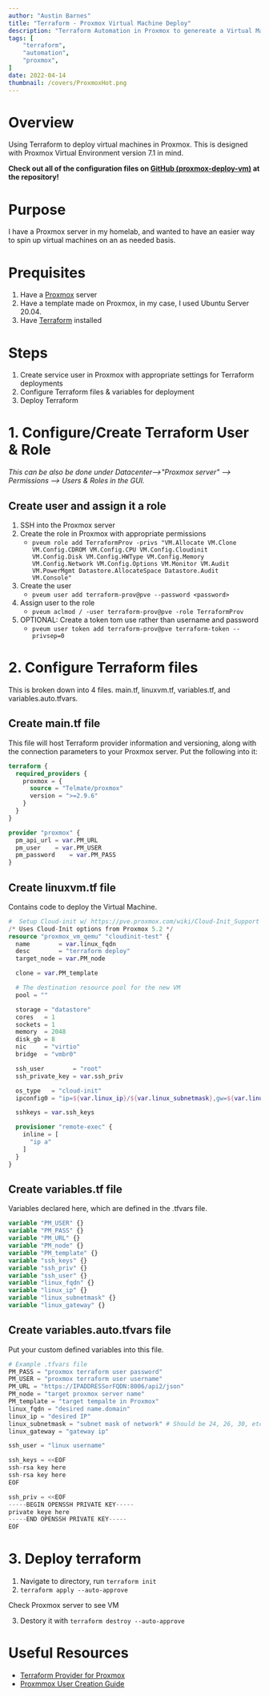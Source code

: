 ```yaml
---
author: "Austin Barnes"
title: "Terraform - Proxmox Virtual Machine Deploy"
description: "Terraform Automation in Proxmox to genereate a Virtual Machine from a template"
tags: [
    "terraform",
    "automation",
    "proxmox",
]
date: 2022-04-14
thumbnail: /covers/ProxmoxHot.png
---
```


# Overview
Using Terraform to deploy virtual machines in Proxmox. This is designed with Proxmox Virtual Environment version 7.1 in mind. 

**Check out all of the configuration files on [GitHub (proxmox-deploy-vm)](https://github.com/Cinderblook/tacklebox/tree/main/Terraform/Proxmox/deploy-vm) at the repository!**

# Purpose
I have a Proxmox server in my homelab, and wanted to have an easier way to spin up virtual machines on an as needed basis.

# Prequisites
1. Have a [Proxmox](https://www.proxmox.com/en/) server
2. Have a template made on Proxmox, in my case, I used Ubuntu Server 20.04.
3. Have [Terraform](https://learn.hashicorp.com/tutorials/terraform/install-cli) installed


# Steps
1. Create service user in Proxmox with appropriate settings for Terraform deployments
2. Configure Terraform files & variables for deployment
3. Deploy Terraform

# 1. Configure/Create Terraform User & Role
*This can be also be done under Datacenter-->"Proxmox server" --> Permissions --> Users & Roles in the GUI.*
## Create user and assign it a role
1. SSH into the Proxmox server
2. Create the role in Proxmox with appropriate permissions
   * `pveum role add TerraformProv -privs "VM.Allocate VM.Clone VM.Config.CDROM VM.Config.CPU VM.Config.Cloudinit VM.Config.Disk VM.Config.HWType VM.Config.Memory VM.Config.Network VM.Config.Options VM.Monitor VM.Audit VM.PowerMgmt Datastore.AllocateSpace Datastore.Audit VM.Console"`
3. Create the user
    * `pveum user add terraform-prov@pve --password <password>`
4. Assign user to the role
    * `pveum aclmod / -user terraform-prov@pve -role TerraformProv`
5. OPTIONAL: Create a token tom use rather than username and password
    *  `pveum user token add terraform-prov@pve terraform-token --privsep=0`


# 2. Configure Terraform files
This is broken down into 4 files. main.tf, linuxvm.tf, variables.tf, and variables.auto.tfvars.

## Create main.tf file
This file will host Terraform provider information and versioning, along with the connection parameters to your Proxmox server. Put the following into it:
``` tf
terraform {
  required_providers {
    proxmox = {
      source = "Telmate/proxmox"
      version = ">=2.9.6"
    }
  }
}

provider "proxmox" {
  pm_api_url = var.PM_URL
  pm_user    = var.PM_USER
  pm_password    = var.PM_PASS
}
```

## Create linuxvm.tf file
Contains code to deploy the Virtual Machine. 
``` tf
#  Setup Cloud-init w/ https://pve.proxmox.com/wiki/Cloud-Init_Support
/* Uses Cloud-Init options from Proxmox 5.2 */
resource "proxmox_vm_qemu" "cloudinit-test" {
  name        = var.linux_fqdn
  desc        = "terraform deploy"
  target_node = var.PM_node

  clone = var.PM_template

  # The destination resource pool for the new VM
  pool = ""

  storage = "datastore"
  cores   = 1
  sockets = 1
  memory  = 2048
  disk_gb = 8
  nic     = "virtio"
  bridge  = "vmbr0"

  ssh_user        = "root"
  ssh_private_key = var.ssh_priv

  os_type   = "cloud-init"
  ipconfig0 = "ip=${var.linux_ip}/${var.linux_subnetmask},gw=${var.linux_gateway}"

  sshkeys = var.ssh_keys

  provisioner "remote-exec" {
    inline = [
      "ip a"
    ]
  }
}

```

## Create variables.tf file
Variables declared here, which are defined in the .tfvars file.
``` tf
variable "PM_USER" {} 
variable "PM_PASS" {} 
variable "PM_URL" {}
variable "PM_node" {} 
variable "PM_template" {}
variable "ssh_keys" {}
variable "ssh_priv" {}
variable "ssh_user" {} 
variable "linux_fqdn" {}
variable "linux_ip" {}
variable "linux_subnetmask" {}
variable "linux_gateway" {}
```
## Create variables.auto.tfvars file
Put your custom defined variables into this file.
``` tf
# Example .tfvars file
PM_PASS = "proxmox terraform user password"
PM_USER = "proxmox terraform user username"
PM_URL = "https://IPADDRESSorFQDN:8006/api2/json"
PM_node = "target proxmox server name"
PM_template = "target tempalte in Proxmox"
linux_fqdn = "desired name.domain"
linux_ip = "desired IP"
linux_subnetmask = "subnet mask of network" # Should be 24, 26, 30, etc.
linux_gateway = "gateway ip"

ssh_user = "linux username" 

ssh_keys = <<EOF
ssh-rsa key here
ssh-rsa key here
EOF

ssh_priv = <<EOF
-----BEGIN OPENSSH PRIVATE KEY-----
private keye here
-----END OPENSSH PRIVATE KEY----- 
EOF

```

# 3. Deploy terraform
1. Navigate to directory, run `terraform init`
2. `terraform apply --auto-approve`

Check Proxmox server to see VM


3. Destory it with `terraform destroy --auto-approve`

# Useful Resources
* [Terraform Provider for Proxmox](https://registry.terraform.io/providers/Telmate/proxmox/latest/docs)
* [Proxmmox User Creation Guide](https://registry.terraform.io/providers/Telmate/proxmox/latest/docs)


